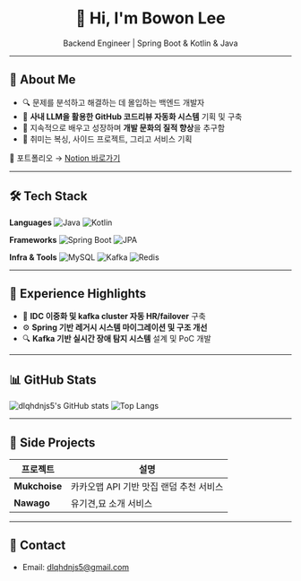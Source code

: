 <h1 align="center">👋 Hi, I'm Bowon Lee</h1>
<p align="center">
  Backend Engineer | Spring Boot & Kotlin & Java
</p>

---

## 💼 About Me
- 🔍 문제를 분석하고 해결하는 데 몰입하는 백엔드 개발자
- 🧠 **사내 LLM을 활용한 GitHub 코드리뷰 자동화 시스템** 기획 및 구축
- 🌱 지속적으로 배우고 성장하며 **개발 문화의 질적 향상**을 추구함
- 🥊 취미는 복싱, 사이드 프로젝트, 그리고 서비스 기획

📄 포트폴리오 → [Notion 바로가기](https://bowons.notion.site/LEE-BOWON-d23005d20ef3445694243f5be7bfd519)

---

## 🛠 Tech Stack

**Languages**
![Java](https://img.shields.io/badge/Java-007396?style=flat&logo=java&logoColor=white)
![Kotlin](https://img.shields.io/badge/Kotlin-7F52FF?style=flat&logo=kotlin&logoColor=white)

**Frameworks**
![Spring Boot](https://img.shields.io/badge/SpringBoot-6DB33F?style=flat&logo=springboot&logoColor=white)
![JPA](https://img.shields.io/badge/JPA-59666C?style=flat&logo=hibernate&logoColor=white)

**Infra & Tools**
![MySQL](https://img.shields.io/badge/MySQL-4479A1?style=flat&logo=mysql&logoColor=white)
![Kafka](https://img.shields.io/badge/Kafka-231F20?style=flat&logo=apachekafka&logoColor=white)
![Redis](https://img.shields.io/badge/Redis-DC382D?style=flat&logo=redis&logoColor=white)


---

## 🚀 Experience Highlights
- 🧩 **IDC 이중화 및 kafka cluster 자동 HR/failover** 구축 
- ⚙️ **Spring 기반 레거시 시스템 마이그레이션 및 구조 개선**
- 🔍 **Kafka 기반 실시간 장애 탐지 시스템** 설계 및 PoC 개발

---

## 📊 GitHub Stats

![dlqhdnjs5's GitHub stats](https://github-readme-stats.vercel.app/api?username=dlqhdnjs5&show_icons=true&theme=radical)
![Top Langs](https://github-readme-stats.vercel.app/api/top-langs/?username=dlqhdnjs5&layout=compact&theme=radical)

---

## 🧩 Side Projects
| 프로젝트 | 설명 |
|----------|------|
| **Mukchoise** | 카카오맵 API 기반 맛집 랜덤 추천 서비스 |
| **Nawago** | 유기견,묘 소개 서비스 |

---

## 📨 Contact
- Email: dlqhdnjs5@gmail.com
